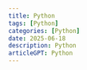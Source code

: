 ```yaml
---
title: Python
tags: [Python]
categories: [Python]
date: 2025-06-18
description: Python
articleGPT: Python
---
```

